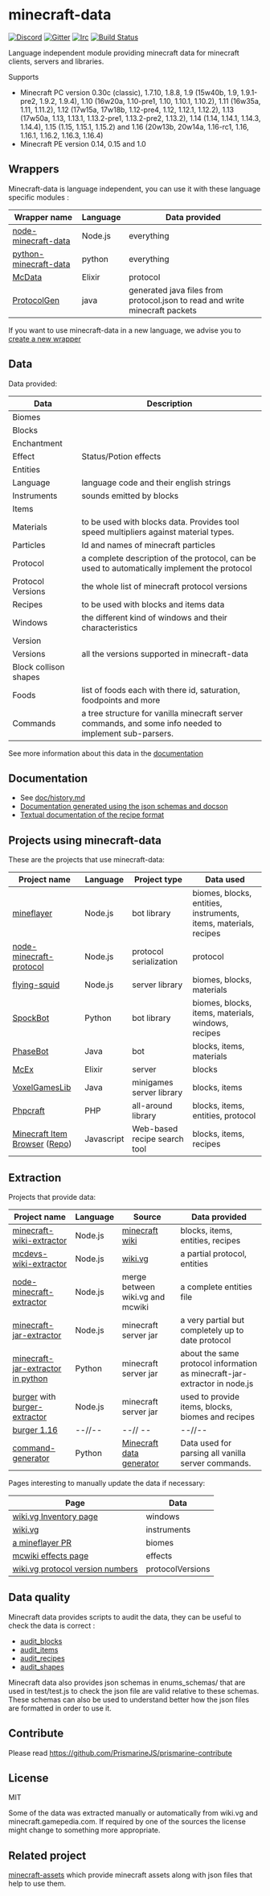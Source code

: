 # minecraft-data

[![Discord](https://img.shields.io/badge/chat-on%20discord-brightgreen.svg)](https://discord.gg/GsEFRM8)
[![Gitter](https://img.shields.io/badge/chat-on%20gitter-brightgreen.svg)](https://gitter.im/PrismarineJS/general)
[![Irc](https://img.shields.io/badge/chat-on%20irc-brightgreen.svg)](https://irc.gitter.im/)
[![Build Status](https://github.com/PrismarineJS/minecraft-data/workflows/CI/badge.svg)](https://github.com/PrismarineJS/minecraft-data/actions?query=workflow%3A%22CI%22)

Language independent module providing minecraft data for minecraft clients, servers and libraries.

Supports
* Minecraft PC version 0.30c (classic), 1.7.10, 1.8.8, 1.9 (15w40b, 1.9, 1.9.1-pre2, 1.9.2, 1.9.4),
 1.10 (16w20a, 1.10-pre1, 1.10, 1.10.1, 1.10.2), 1.11 (16w35a, 1.11, 1.11.2), 1.12 (17w15a, 17w18b, 1.12-pre4, 1.12, 1.12.1, 1.12.2), 1.13 (17w50a, 1.13, 1.13.1, 1.13.2-pre1, 1.13.2-pre2, 1.13.2), 1.14 (1.14, 1.14.1, 1.14.3, 1.14.4), 1.15 (1.15, 1.15.1, 1.15.2) and 1.16 (20w13b, 20w14a, 1.16-rc1, 1.16, 1.16.1, 1.16.2, 1.16.3, 1.16.4)
* Minecraft PE version 0.14, 0.15 and 1.0

## Wrappers

Minecraft-data is language independent, you can use it with these language specific modules :

| Wrapper name | Language | Data provided |
| --- | --- | --- |
| [node-minecraft-data](https://github.com/PrismarineJS/node-minecraft-data) | Node.js | everything |
| [python-minecraft-data](https://github.com/SpockBotMC/python-minecraft-data) | python | everything |
| [McData](https://github.com/McEx/McData) | Elixir | protocol |
| [ProtocolGen](https://github.com/Johni0702/ProtocolGen) | java | generated java files from protocol.json to read and write minecraft packets |

If you want to use minecraft-data in a new language, we advise you to [create a new wrapper](doc/make-a-new-wrapper.md)

## Data

Data provided:

| Data | Description |
| --- | --- |
| Biomes | |
| Blocks |  |
| Enchantment | |
| Effect | Status/Potion effects |
| Entities | |
| Language | language code and their english strings |
| Instruments | sounds emitted by blocks |
| Items |  |
| Materials | to be used with blocks data. Provides tool speed multipliers against material types. |
| Particles | Id and names of minecraft particles |
| Protocol | a complete description of the protocol, can be used to automatically implement the protocol |
| Protocol Versions | the whole list of minecraft protocol versions |
| Recipes | to be used with blocks and items data |
| Windows | the different kind of windows and their characteristics |
| Version | |
| Versions | all the versions supported in minecraft-data |
| Block collison shapes | |
| Foods | list of foods each with there id, saturation, foodpoints and more |
| Commands | a tree structure for vanilla minecraft server commands, and some info needed to implement sub-parsers.


See more information about this data in the [documentation](http://prismarinejs.github.io/minecraft-data/)

## Documentation

 * See [doc/history.md](doc/history.md)
 * [Documentation generated using the json schemas and docson](http://prismarinejs.github.io/minecraft-data)
 * [Textual documentation of the recipe format](doc/recipes.md)

## Projects using minecraft-data

These are the projects that use minecraft-data:

| Project name | Language | Project type | Data used |
| --- | --- | --- | --- |
| [mineflayer](https://github.com/PrismarineJS/mineflayer) | Node.js | bot library | biomes, blocks, entities, instruments, items, materials, recipes |
| [node-minecraft-protocol](https://github.com/PrismarineJS/node-minecraft-protocol) | Node.js | protocol serialization | protocol |
| [flying-squid](https://github.com/PrismarineJS/flying-squid) | Node.js | server library | biomes, blocks, materials |
| [SpockBot](https://github.com/SpockBotMC/SpockBot) | Python | bot library | biomes, blocks, items, materials, windows, recipes |
| [PhaseBot](https://github.com/phase/PhaseBot) | Java | bot | blocks, items, materials |
| [McEx](https://github.com/hansihe/McEx) | Elixir | server | blocks |
| [VoxelGamesLib](https://github.com/MiniDigger/VoxelGamesLib) | Java | minigames server library | blocks, items |
| [Phpcraft](https://github.com/Phpcraft/core) | PHP | all-around library | blocks, items, entities, protocol |
| [Minecraft Item Browser](https://njt1982.github.io/minecraft-item-browser/) ([Repo](https://github.com/njt1982/minecraft-item-browser)) | Javascript | Web-based recipe search tool | blocks, items, recipes |

## Extraction

Projects that provide data:

| Project name | Language | Source | Data provided |
| --- | --- | --- | --- |
| [minecraft-wiki-extractor](https://github.com/PrismarineJS/minecraft-wiki-extractor) | Node.js | [minecraft wiki](http://minecraft.gamepedia.com/Minecraft_Wiki) | blocks, items, entities, recipes |
| [mcdevs-wiki-extractor](https://github.com/PrismarineJS/mcdevs-wiki-extractor) | Node.js | [wiki.vg](http://wiki.vg/Protocol) | a partial protocol, entities |
| [node-minecraft-extractor](https://github.com/PrismarineJS/node-minecraft-extractor) | Node.js | merge between wiki.vg and mcwiki | a complete entities file |
| [minecraft-jar-extractor](https://github.com/PrismarineJS/minecraft-jar-extractor) | Node.js | minecraft server jar | a very partial but completely up to date protocol |
| [minecraft-jar-extractor in python](https://github.com/pangeacake/minecraft-jar-extractor) | Python | minecraft server jar | about the same protocol information as minecraft-jar-extractor in node.js |
| [burger](https://github.com/mcdevs/Burger) with [burger-extractor](https://github.com/PrismarineJS/burger-extractor) | Node.js | minecraft server jar | used to provide items, blocks, biomes and recipes |
| [burger 1.16](https://github.com/Pokechu22/Burger/tree/1.16-dev)  | --//-- | --// -- | --//-- | 
| [command-generator](https://github.com/Miro-Andrin/mc-data-command-generator) | Python | [Minecraft data generator](https://wiki.vg/Data_Generators) | Data used for parsing all vanilla server commands. |



Pages interesting to manually update the data if necessary:

| Page | Data |
| ---- | ---- |
| [wiki.vg Inventory page](http://wiki.vg/Inventory) | windows |
| [wiki.vg](http://wiki.vg/Block_Actions) | instruments |
| [a mineflayer PR](https://github.com/PrismarineJS/mineflayer/pull/197) | biomes |
| [mcwiki effects page](http://minecraft.gamepedia.com/Status_effect) | effects |
| [wiki.vg protocol version numbers](http://wiki.vg/Protocol_version_numbers) | protocolVersions |

## Data quality

Minecraft data provides scripts to audit the data, they can be useful to check the data is correct :

 * [audit_blocks](tools/js/test/audit_blocks.js)
 * [audit_items](tools/js/test/audit_items.js)
 * [audit_recipes](tools/js/test/audit_recipes.js)
 * [audit_shapes](tools/js/test/audit_shapes.js)

Minecraft data also provides json schemas in enums_schemas/ that are used in
test/test.js to check the json file are valid relative to these schemas.
These schemas can also be used to understand better how the json files are
formatted in order to use it.

## Contribute

Please read https://github.com/PrismarineJS/prismarine-contribute

## License

MIT

Some of the data was extracted manually or automatically from wiki.vg and minecraft.gamepedia.com.
If required by one of the sources the license might change to something more appropriate.

## Related project

[minecraft-assets](https://github.com/rom1504/minecraft-assets) which provide minecraft assets along with json files that help to use them.
